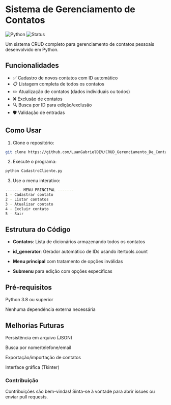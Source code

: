 # Sistema de Gerenciamento de Contatos

![Python](https://img.shields.io/badge/Python-3.8+-blue.svg)
![Status](https://img.shields.io/badge/Status-Completo-green.svg)

Um sistema CRUD completo para gerenciamento de contatos pessoais desenvolvido em Python.

## Funcionalidades

- ✅ Cadastro de novos contatos com ID automático
- 📋 Listagem completa de todos os contatos
- ✏️ Atualização de contatos (dados individuais ou todos)
- ❌ Exclusão de contatos
- 🔍 Busca por ID para edição/exclusão
- 🛡️ Validação de entradas

## Como Usar

1. Clone o repositório:
```bash
git clone https://github.com/LuanGabrielDEV/CRUD_Gerenciamento_De_Contatos.git
```
2. Execute o programa:
```bash
python CadastroCliente.py
```
3. Use o menu interativo:

```bash
------- MENU PRINCIPAL -------
1 - Cadastrar contato
2 - Listar contatos
3 - Atualizar contato
4 - Excluir contato
5 - Sair
```

## Estrutura do Código
- **Contatos**: Lista de dicionários armazenando todos os contatos

- **id_generator**: Gerador automático de IDs usando itertools.count

- **Menu principal** com tratamento de opções inválidas

- **Submenu** para edição com opções específicas

## Pré-requisitos
Python 3.8 ou superior

Nenhuma dependência externa necessária

## Melhorias Futuras
Persistência em arquivo (JSON)

Busca por nome/telefone/email

Exportação/importação de contatos

Interface gráfica (Tkinter)

### Contribuição
Contribuições são bem-vindas! Sinta-se à vontade para abrir issues ou enviar pull requests.
